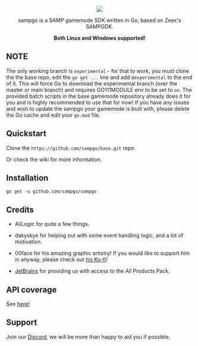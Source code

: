 <p align="center">
<img src="https://github.com/sampgo/sampgo/blob/master/assets/img/GTASAGOMP_Stylesheet_condensed@2x.png?raw=true"/>
</p>
<p align="center">sampgo is a SAMP gamemode SDK written in Go, based on Zeex's SAMPGDK.</p>
<p align="center"><strong>Both Linux and Windows supported!</strong></p>


## NOTE
The only working branch is `experimental` - for that to work, you must clone the the base repo, edit the `go get ...` line and add `@experimental` to the end of it.  This will force Go to download the experimental branch (over the master or main branch) and requires GO111MODULE env to be set to `on`.  The provided batch scripts in the base gamemode repository already does it for you and is highly recommended to use that for now!  If you have any issues and wish to update the sampgo your gamemode is built with, please delete the Go cache and edit your `go.mod` file.

## Quickstart
Clone the `https://github.com/sampgo/base.git` repo.

Or check the wiki for more information.

## Installation
```
go get -u github.com/sampgo/sampgo
```

## Credits
- AliLogic for quite a few things.

- dakyskye for helping out with some event handling logic, and a lot of motivation.

- 00face for his amazing graphic artistry! If you would like to support him in anyway, please check out [his Ko-fi](https://ko-fi.com/00face)!

- [JetBrains](https://www.jetbrains.com/) for providing us with access to the All Products Pack.

## API coverage
See [here!](https://github.com/sampgo/sampgo/wiki/API-coverage)

## Support
Join our [Discord](https://discord.gg/6ke4MEkJGB), we will be more than happy to aid you if possible.
